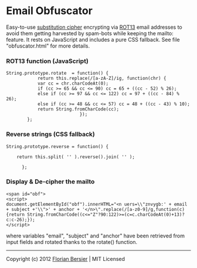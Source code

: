 # Email Obfuscator

Easy-to-use [substitution cipher](http://en.wikipedia.org/wiki/Substitution_cipher) encrypting via [ROT13](http://en.wikipedia.org/wiki/ROT13) email addresses to avoid them getting harvested by spam-bots while keeping the mailto: feature. It rests on JavaScript and includes a pure CSS fallback. See file "obfuscator.html" for more details.

### ROT13 function (JavaScript)

    String.prototype.rotate  = function() { 
                return this.replace(/[a-zA-Z]/ig, function(chr) {
                var cc = chr.charCodeAt(0);
                if (cc >= 65 && cc <= 90) cc = 65 + ((cc - 52) % 26);
                else if (cc >= 97 && cc <= 122) cc = 97 + ((cc - 84) % 26);
                else if (cc >= 48 && cc <= 57) cc = 48 + ((cc - 43) % 10);
                return String.fromCharCode(cc);
                    			});
			};

### Reverse strings (CSS fallback)

    String.prototype.reverse = function() {

        return this.split( '' ).reverse().join( '' ); 
          
          };
          
### Display & De-cipher the mailto

    
    <span id="obf">
    <script>
    document.getElementById("obf").innerHTML="<n uers=\\"znvygb:' + email + subject +'\\">' + anchor + '</n>\".replace(/[a-z0-9]/g,function(c){return String.fromCharCode((c<="Z"?90:122)>=(c=c.charCodeAt(0)+13)?c:c-26);});
    </script>
          
where variables "email", "subject" and "anchor" have been retrieved from input fields and rotated thanks to the rotate() function.

-----------------------------------------------------------

Copyright (c) 2012 [Florian Bersier](http://www.florianbersier.com) | MIT Licensed 
